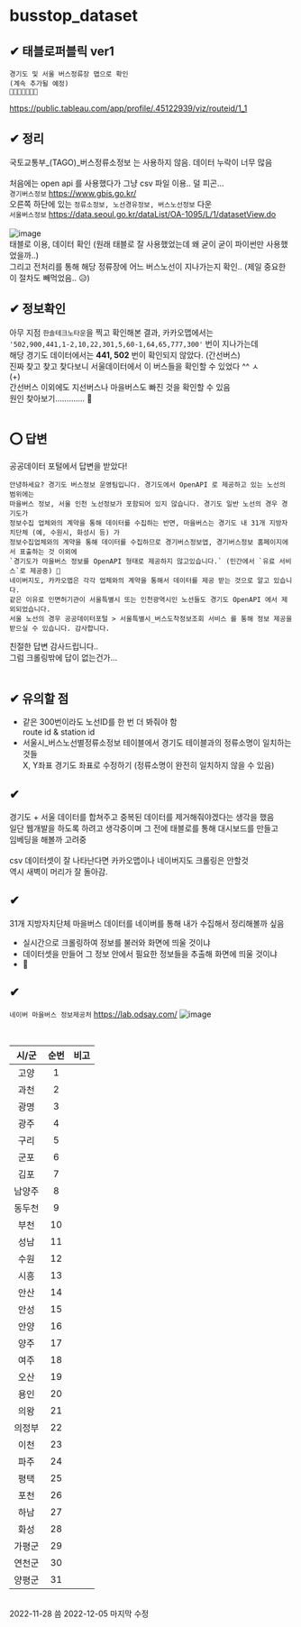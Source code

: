 # busstop_dataset
## ✔ 태블로퍼블릭 ver1 </br>
``` 
경기도 및 서울 버스정류장 맵으로 확인
(계속 추가될 예정)
🔽🔽🔽🔽🔽🔽🔽
```
https://public.tableau.com/app/profile/.45122939/viz/routeid/1_1 </br>

## ✔ 정리 </br>
국토교통부_(TAGO)_버스정류소정보 는 사용하지 않음. 데이터 누락이 너무 많음 </br>
</br>
처음에는 open api 를 사용했다가 그냥 csv 파일 이용.. 덜 피곤... </br>
`경기버스정보` https://www.gbis.go.kr/ </br>
오른쪽 하단에 있는 `정류소정보, 노선경유정보, 버스노선정보` 다운 </br>
`서울버스정보` https://data.seoul.go.kr/dataList/OA-1095/L/1/datasetView.do </br>
</br>
![image](https://user-images.githubusercontent.com/99319638/204149907-7b3d1791-44e9-447d-8b68-5df5f3bcc0cf.png) </br>
태블로 이용, 데이터 확인 (원래 태블로 잘 사용했었는데 왜 굳이 굳이 파이썬만 사용했었을까..) </br>
그리고 전처리를 통해 해당 정류장에 어느 버스노선이 지나가는지 확인.. (제일 중요한 이 절차도 빼먹었음.. 😥)
</br>
## ✔ 정보확인 </br>
아무 지점 `한솔테크노타운`을 찍고 확인해본 결과, 카카오맵에서는 </br>
`'502,900,441,1-2,10,22,301,5,60-1,64,65,777,300'` 번이 지나가는데 </br>
해당 경기도 데이터에서는 **441, 502** 번이 확인되지 않았다. (간선버스) </br>
진짜 찾고 찾고 찾다보니 서울데이터에서 이 버스들을 확인할 수 있었다 ^^ ㅅ </br>
(+) </br>
간선버스 이외에도 지선버스나 마을버스도 빠진 것을 확인할 수 있음 </br>
원인 찾아보기............. 🤯 </br>
</br>
## ⭕ 답변 </br>
공공데이터 포털에서 답변을 받았다!
```
안녕하세요? 경기도 버스정보 운영팀입니다. 경기도에서 OpenAPI 로 제공하고 있는 노선의 범위에는
마을버스 정보, 서울 인천 노선정보가 포함되어 있지 않습니다. 경기도 일반 노선의 경우 경기도가 
정보수집 업체와의 계약을 통해 데이터를 수집하는 반면, 마을버스는 경기도 내 31개 지방자치단체 (예, 수원시, 화성시 등) 가 
정보수집업체와의 계약을 통해 데이터를 수집하므로 경기버스정보앱, 경기버스정보 홈페이지에서 표출하는 것 이외에 
`경기도가 마을버스 정보를 OpenAPI 형태로 제공하지 않고있습니다.` (민간에서 `유료 서비스`로 제공중) 🥲
네이버지도, 카카오맵은 각각 업체와의 계약을 통해서 데이터를 제공 받는 것으로 알고 있습니다. 
같은 이유로 인면허기관이 서울특별시 또는 인천광역시인 노선들도 경기도 OpenAPI 에서 제외되었습니다. 
서울 노선의 경우 공공데이터포털 > 서울특별시_버스도착정보조회 서비스 를 통해 정보 제공을 받으실 수 있습니다. 감사합니다.
```
친절한 답변 감사드립니다.. </br>
그럼 크롤링밖에 답이 없는건가... </br> 
</br>
## ✔ 유의할 점 </br>
- 같은 300번이라도 노선ID를 한 번 더 봐줘야 함 </br>
route id & station id </br>
- 서울시_버스노선별정류소정보 테이블에서 경기도 테이블과의 정류소명이 일치하는 것들 </br>
X, Y좌표 경기도 좌표로 수정하기 (정류소명이 완전히 일치하지 않을 수 있음)</br>
## ✔ </br>
경기도 + 서울 데이터를 합쳐주고 중복된 데이터를 제거해줘야겠다는 생각을 했음 </br>
일단 웹개발을 하도록 하려고 생각중이며 그 전에 태블로를 통해 대시보드를 만들고 </br>
임베딩을 해볼까 고려중 </br>
</br>
csv 데이터셋이 잘 나타난다면 카카오맵이나 네이버지도 크롤링은 안할것 </br>
역시 새벽이 머리가 잘 돌아감.
## ✔ </br>
31개 지방자치단체 마을버스 데이터를 네이버를 통해 내가 수집해서 정리해볼까 싶음 </br>
- 실시간으로 크롤링하여 정보를 불러와 화면에 띄울 것이냐
- 데이터셋을 만들어 그 정보 안에서 필요한 정보들을 추출해 화면에 띄울 것이냐
- 🙊 
## ✔ </br>
`네이버 마을버스 정보제공처` https://lab.odsay.com/
![image](https://user-images.githubusercontent.com/99319638/205530800-8025a7d3-2eef-4f11-9ead-cadc37570f5f.png)

</br>

|시/군|순번|비고|
|:---:|:---:|:---:|
|고양|1||
|과천|2||
|광명|3||
|광주|4||
|구리|5||
|군포|6||
|김포|7||
|남양주|8||
|동두천|9||
|부천|10||
|성남|11||
|수원|12||
|시흥|13||
|안산|14||
|안성|15||
|안양|16||
|양주|17||
|여주|18||
|오산|19||
|용인|20||
|의왕|21||
|의정부|22||
|이천|23||
|파주|24||
|평택|25||
|포천|26||
|하남|27||
|화성|28||
|가평군|29||
|연천군|30||
|양평군|31||
</br>
2022-11-28 씀 2022-12-05 마지막 수정

